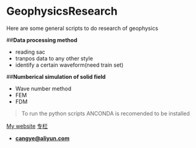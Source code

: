 # GeophysicsResearch

Here are some general scripts to do research of geophysics

##**Data processing method**
* reading sac
* tranpos data to any other style
* identify a certain waveform(need train set)


##**Numberical simulation of solid field**
* Wave number method
* FEM
* FDM

> To run the python scripts ANCONDA is recomended to be installed

[My website](http://www.geophyx.com)
[专栏](https://zhuanlan.zhihu.com/geophys)

- **cangye@aliyun.com**
